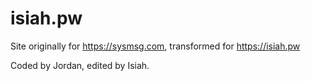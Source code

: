 isiah.pw
==========

Site originally for https://sysmsg.com, transformed for https://isiah.pw

Coded by Jordan, edited by Isiah.
